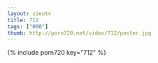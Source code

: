 ```yaml
--- 
layout: sieutv
title: 712
tags: ["000"]
thumb: http://porn720.net/video/712/poster.jpg
---
```

{% include porn720 key="712" %} 
